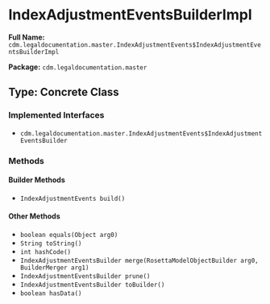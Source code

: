 # IndexAdjustmentEventsBuilderImpl

**Full Name:** `cdm.legaldocumentation.master.IndexAdjustmentEvents$IndexAdjustmentEventsBuilderImpl`

**Package:** `cdm.legaldocumentation.master`

## Type: Concrete Class

### Implemented Interfaces

- `cdm.legaldocumentation.master.IndexAdjustmentEvents$IndexAdjustmentEventsBuilder`

### Methods

#### Builder Methods

- `IndexAdjustmentEvents build()`

#### Other Methods

- `boolean equals(Object arg0)`
- `String toString()`
- `int hashCode()`
- `IndexAdjustmentEventsBuilder merge(RosettaModelObjectBuilder arg0, BuilderMerger arg1)`
- `IndexAdjustmentEventsBuilder prune()`
- `IndexAdjustmentEventsBuilder toBuilder()`
- `boolean hasData()`

